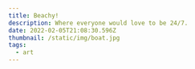 ```yaml
---
title: Beachy!
description: Where everyone would love to be 24/7.
date: 2022-02-05T21:08:30.596Z
thumbnail: /static/img/boat.jpg
tags:
  - art
---
```

